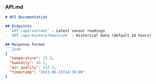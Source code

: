 ### **API.md**
```markdown
# API Documentation

## Endpoints
- `GET /api/current` - Latest sensor readings
- `GET /api/history?hours=24` - Historical data (default 24 hours)

## Response Format
```json
{
  "temperature": 25.3,
  "humidity": 45.2,
  "air_quality": 412.5,
  "timestamp": "2023-06-15T14:30:00"
}
